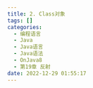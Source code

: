 ```yaml
---
title: 2. Class对象
tags: []
categories:
  - 编程语言
  - Java
  - Java语言
  - Java语法
  - OnJava8
  - 第19章 反射
date: 2022-12-29 01:55:17
---
```


